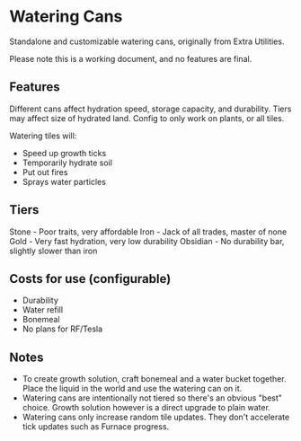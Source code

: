 # Watering Cans
Standalone and customizable watering cans, originally from Extra Utilities.

Please note this is a working document, and no features are final.

## Features
Different cans affect hydration speed, storage capacity, and durability.
Tiers may affect size of hydrated land.
Config to only work on plants, or all tiles.

Watering tiles will:
* Speed up growth ticks
* Temporarily hydrate soil
* Put out fires
* Sprays water particles

## Tiers
Stone - Poor traits, very affordable
Iron - Jack of all trades, master of none
Gold - Very fast hydration, very low durability
Obsidian - No durability bar, slightly slower than iron

## Costs for use (configurable)
* Durability
* Water refill
* Bonemeal
* No plans for RF/Tesla
 
## Notes
* To create growth solution, craft bonemeal and a water bucket together.  Place the liquid in the world and use the watering can on it.
* Watering cans are intentionally not tiered so there's an obvious "best" choice.  Growth solution however is a direct upgrade to plain water.
* Watering cans only increase random tile updates.  They don't accelerate tick updates such as Furnace progress.
